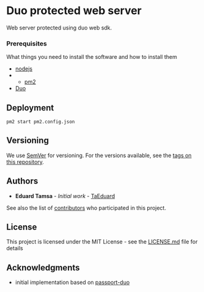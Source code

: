 # Duo protected web server

Web server protected using duo web sdk. 

### Prerequisites

What things you need to install the software and how to install them

- [nodejs](https://nodejs.org/en/ "nodejs") 
- - [pm2](https://pm2.keymetrics.io/ "pm2")
- [Duo](https://duo.com/ "Duo")

## Deployment
```
pm2 start pm2.config.json
```
## Versioning

We use [SemVer](http://semver.org/) for versioning. For the versions available, see the [tags on this repository](https://github.com/your/project/tags). 

## Authors

* **Eduard Tamsa** - *Initial work* - [TaEduard](https://github.com/TaEduard)

See also the list of [contributors](https://github.com/your/project/contributors) who participated in this project.

## License

This project is licensed under the MIT License - see the [LICENSE.md](LICENSE.md) file for details

## Acknowledgments

* initial implementation based on [passport-duo](https://github.com/basharal/passport-duo "passport-duo")